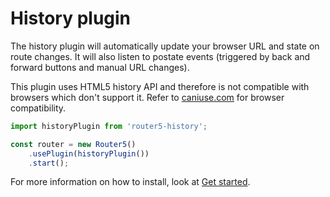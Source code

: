 # History plugin


The history plugin will automatically update your browser URL and state on route changes. It will also listen to postate events (triggered
by back and forward buttons and manual URL changes).

This plugin uses HTML5 history API and therefore is not compatible with browsers which don't support it. Refer to [caniuse.com](http://caniuse.com/#search=history)
for browser compatibility.

```javascript
import historyPlugin from 'router5-history';

const router = new Router5()
    .usePlugin(historyPlugin())
    .start();
```

For more information on how to install, look at [Get started](/docs/get-started.html).
